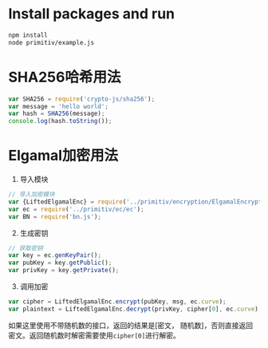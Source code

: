 # Install packages and run

```bash
npm install
node primitiv/example.js
```

# SHA256哈希用法
```javascript
var SHA256 = require('crypto-js/sha256');
var message = 'hello world';
var hash = SHA256(message);
console.log(hash.toString());
```

# Elgamal加密用法

1. 导入模块

```javascript
// 导入加密模块
var {LiftedElgamalEnc} = require('../primitiv/encryption/ElgamalEncryption');
var ec = require('../primitiv/ec/ec');
var BN = require('bn.js');
```

2. 生成密钥

```javascript
// 获取密钥
var key = ec.genKeyPair();
var pubKey = key.getPublic();
var privKey = key.getPrivate();
```

3. 调用加密

```javascript
var cipher = LiftedElgamalEnc.encrypt(pubKey, msg, ec.curve);
var plaintext = LiftedElgamalEnc.decrypt(privKey, cipher[0], ec.curve);
```

如果这里使用不带随机数的接口，返回的结果是\[密文， 随机数\]，否则直接返回密文。返回随机数时解密需要使用`cipher[0]`进行解密。